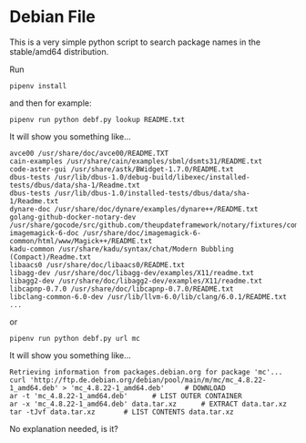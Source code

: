# Debian File

This is a very simple python script to search package names in the stable/amd64 distribution.

Run

    pipenv install

and then for example:

    pipenv run python debf.py lookup README.txt

It will show you something like...

    avce00 /usr/share/doc/avce00/README.TXT
    cain-examples /usr/share/cain/examples/sbml/dsmts31/README.txt
    code-aster-gui /usr/share/astk/BWidget-1.7.0/README.txt
    dbus-tests /usr/lib/dbus-1.0/debug-build/libexec/installed-tests/dbus/data/sha-1/Readme.txt
    dbus-tests /usr/lib/dbus-1.0/installed-tests/dbus/data/sha-1/Readme.txt
    dynare-doc /usr/share/doc/dynare/examples/dynare++/README.txt
    golang-github-docker-notary-dev /usr/share/gocode/src/github.com/theupdateframework/notary/fixtures/compatibility/notary0.1/README.txt
    imagemagick-6-doc /usr/share/doc/imagemagick-6-common/html/www/Magick++/README.txt
    kadu-common /usr/share/kadu/syntax/chat/Modern Bubbling (Compact)/Readme.txt
    libaacs0 /usr/share/doc/libaacs0/README.txt
    libagg-dev /usr/share/doc/libagg-dev/examples/X11/readme.txt
    libagg2-dev /usr/share/doc/libagg2-dev/examples/X11/readme.txt
    libcapnp-0.7.0 /usr/share/doc/libcapnp-0.7.0/README.txt
    libclang-common-6.0-dev /usr/lib/llvm-6.0/lib/clang/6.0.1/README.txt
    ...

or

    pipenv run python debf.py url mc

It will show you something like...

    Retrieving information from packages.debian.org for package 'mc'...
    curl 'http://ftp.de.debian.org/debian/pool/main/m/mc/mc_4.8.22-1_amd64.deb' > 'mc_4.8.22-1_amd64.deb'     # DOWNLOAD
    ar -t 'mc_4.8.22-1_amd64.deb'      # LIST OUTER CONTAINER
    ar -x 'mc_4.8.22-1_amd64.deb' data.tar.xz      # EXTRACT data.tar.xz
    tar -tJvf data.tar.xz       # LIST CONTENTS data.tar.xz

No explanation needed, is it?
